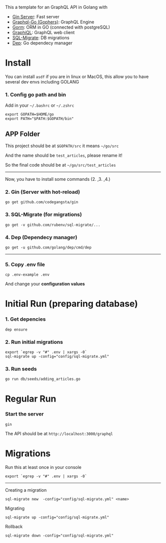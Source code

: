 This a template for an GraphQL API in Golang with

- [Gin Server](https://github.com/gin-gonic/gin): Fast server
- [Graphql-Go (Gophers)](https://github.com/graph-gophers/graphql-go): GraphQL Engine
- [Gorm](https://gorm.io/docs/): ORM in GO (connected with postgreSQL)
- [GraphiQL](https://github.com/graphql/graphiql): GraphQL web client
- [SQL-Migrate](https://github.com/rubenv/sql-migrate): DB migrations
- [Dep](https://github.com/golang/dep): Go dependecy manager

# Install

You can install `asdf` if you are in linux or MacOS, this allow you to have several dev envs including GOLANG

### 1. Config go path and bin
Add in your `~/.bashrc` or `~/.zshrc`

```
export GOPATH=$HOME/go
export PATH="$PATH:$GOPATH/bin"
```

## APP Folder

This project should be at `$GOPATH/src` it means `~/go/src`

And the name should be `test_articles`, please rename it!

So the final code should be at `~/go/src/test_articles`


---

Now, you have to install some commands (2. ,3. ,4.)

### 2. Gin (Server with hot-reload)
```
go get github.com/codegangsta/gin
```

### 3. SQL-Migrate (for migrations)
```
go get -v github.com/rubenv/sql-migrate/...
```

### 4. Dep (Dependecy manager)
```
go get -u github.com/golang/dep/cmd/dep
```

---

### 5. Copy .env file
```
cp .env-example .env
```

And change your **configuration values**

# Initial Run (preparing database)

### 1. Get depencies

```
dep ensure
```

### 2. Run initial migrations

```
export `egrep -v "#" .env | xargs -0`
sql-migrate up -config="config/sql-migrate.yml"
```

### 3. Run seeds
```
go run db/seeds/adding_articles.go
```

# Regular Run

### Start the server
```
gin
```

The API should be at `http://localhost:3000/graphql`

# Migrations

Run this at least once in your console

```
export `egrep -v "#" .env | xargs -0`
```

----

Creating a migration
```
sql-migrate new  -config="config/sql-migrate.yml" <name>
```

Migrating
```
sql-migrate up -config="config/sql-migrate.yml"
```

Rollback
```
sql-migrate down -config="config/sql-migrate.yml"
```
